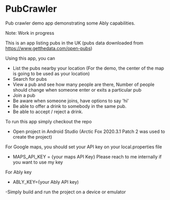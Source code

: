 # PubCrawler
Pub crawler demo app demonstrating some Ably capabilities.

Note: Work in progress

This is an app listing pubs in the UK (pubs data downloaded from https://www.getthedata.com/open-pubs) 

Using this app, you can
- List the pubs nearby your location (For the demo, the center of the map is going to be used as your location)
- Search for pubs
- View a pub and see how many people are there, Number of people should change when someone enter or exits a particular pub
- Join a pub
- Be aware when someone joins, have options to say 'hi'
- Be able to offer a drink to somebody in the same pub.
- Be able to accept / reject a drink.

To run this app simply checkout the repo
- Open project in Android Studio (Arctic Fox 2020.3.1 Patch 2 was used to create the project)

 For Google maps, you should set your API key on your local.properties file
 - MAPS_API_KEY = {your maps API Key} Please reach to me internally if you want to use my key

 For Ably key 
 - ABLY_KEY={your Ably API key)
 
-Simply build and run the project on a device or emulator
